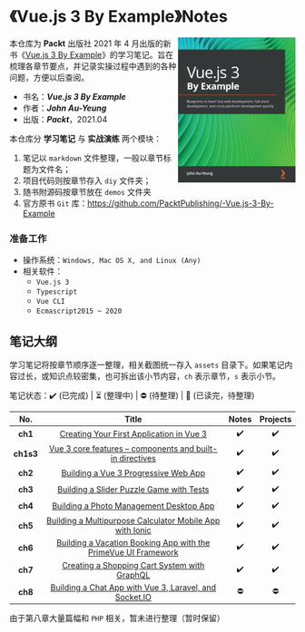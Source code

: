 # 《Vue.js 3 By Example》Notes

<a href="https://www.packtpub.com/product/vue-js-3-by-example/9781838826345"><img src="assets/cover.png" alt="Vue.js 3 By Example" height="256px" align="right"></a>

本仓库为 **Packt** 出版社 2021 年 4 月出版的新书《[Vue.js 3 By Example](https://www.packtpub.com/product/vue-js-3-by-example/9781838826345)》的学习笔记。旨在梳理各章节要点，并记录实操过程中遇到的各种问题，方便以后查阅。

- 书名：***Vue.js 3 By Example***
- 作者：***John Au-Yeung***
- 出版：***Packt***，2021.04





本仓库分 **学习笔记** 与 **实战演练** 两个模块：

1. 笔记以 `markdown` 文件整理，一般以章节标题为文件名；
2. 项目代码则按章节存入 `diy` 文件夹；
3. 随书附源码按章节放在 `demos` 文件夹
3. 官方原书 `Git` 库：https://github.com/PacktPublishing/-Vue.js-3-By-Example





### 准备工作

- 操作系统：`Windows, Mac OS X, and Linux (Any)`
- 相关软件：
  - `Vue.js 3`
  - `Typescript`
  - `Vue CLI`
  - `Ecmascript2015 ~ 2020`  



## 笔记大纲

学习笔记将按章节顺序逐一整理，相关截图统一存入 `assets` 目录下。如果笔记内容过长，或知识点较密集，也可拆出该小节内容，`ch` 表示章节，`s` 表示小节。

笔记状态：:heavy_check_mark: (已完成) | :hourglass_flowing_sand: (整理中) | :no_entry: (待整理) | :orange_book: (已读完，待整理)

|    No.    |                            Title                             |       Notes        |      Projects      |
| :-------: | :----------------------------------------------------------: | :----------------: | :----------------: |
|  **ch1**  |    [Creating Your First Application in Vue 3](./Ch01.md)     | :heavy_check_mark: | :heavy_check_mark: |
| **ch1s3** | [Vue 3 core features – components and built-in directives](./Ch01.S3-Vue-3-core-features.md) | :heavy_check_mark: | :heavy_check_mark: |
|  **ch2**  |      [Building a Vue 3 Progressive Web App](./Ch02.md)       | :heavy_check_mark: | :heavy_check_mark: |
|  **ch3**  |    [Building a Slider Puzzle Game with Tests](./Ch03.md)     | :heavy_check_mark: | :heavy_check_mark: |
|  **ch4**  |     [Building a Photo Management Desktop App](./Ch04.md)     | :heavy_check_mark: | :heavy_check_mark: |
|  **ch5**  | [Building a Multipurpose Calculator Mobile App with Ionic](./Ch05.md) | :heavy_check_mark: | :heavy_check_mark: |
|  **ch6**  | [Building a Vacation Booking App with the PrimeVue UI Framework](./Ch06.md) | :heavy_check_mark: | :heavy_check_mark: |
|  **ch7**  |  [Creating a Shopping Cart System with GraphQL](./Ch07.md)   | :heavy_check_mark: | :heavy_check_mark: |
|  **ch8**  | [Building a Chat App with Vue 3, Laravel, and Socket.IO](./Ch08.md) |     :no_entry:     |     :no_entry:     |

由于第八章大量篇幅和 `PHP` 相关，暂未进行整理（暂时保留）

